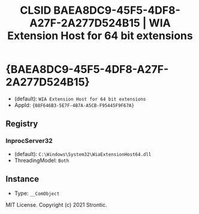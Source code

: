 ﻿---
title: "CLSID BAEA8DC9-45F5-4DF8-A27F-2A277D524B15 | WIA Extension Host for 64 bit extensions"
excerpt: What is COM-Object CLSID BAEA8DC9-45F5-4DF8-A27F-2A277D524B15?
---

# {BAEA8DC9-45F5-4DF8-A27F-2A277D524B15}

* (default): `WIA Extension Host for 64 bit extensions`
* AppId: `{08F646B3-5E7F-4B7A-A5CB-F95445F9F67A}`

## Registry


### InprocServer32

* (default): `C:\Windows\System32\WiaExtensionHost64.dll`
* ThreadingModel: `Both`

## Instance

* Type: `__ComObject`

MIT License. Copyright (c) 2021 Strontic.


